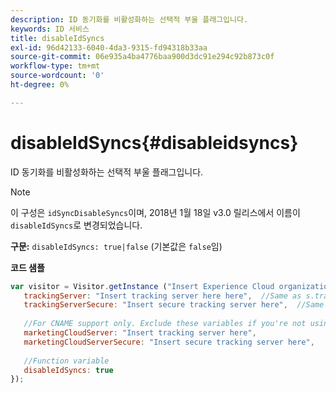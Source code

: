 ```yaml
---
description: ID 동기화를 비활성화하는 선택적 부울 플래그입니다.
keywords: ID 서비스
title: disableIdSyncs
exl-id: 96d42133-6040-4da3-9315-fd94318b33aa
source-git-commit: 06e935a4ba4776baa900d3dc91e294c92b873c0f
workflow-type: tm+mt
source-wordcount: '0'
ht-degree: 0%

---
```


# disableIdSyncs{#disableidsyncs}

ID 동기화를 비활성화하는 선택적 부울 플래그입니다.

>[!NOTE]
>
>이 구성은 `idSyncDisableSyncs`이며, 2018년 1월 18일 v3.0 릴리스에서 이름이 `disableIdSyncs`로 변경되었습니다.

**구문:** `disableIdSyncs: true|false` (기본값은 `false`임)

**코드 샘플**

```js
var visitor = Visitor.getInstance ("Insert Experience Cloud organization ID here",{ 
   trackingServer: "Insert tracking server here here",  //Same as s.trackingServer 
   trackingServerSecure: "Insert secure tracking server here",  //Same as s.trackingServerSecure 
 
   //For CNAME support only. Exclude these variables if you're not using CNAME 
   marketingCloudServer: "Insert tracking server here", 
   marketingCloudServerSecure: "Insert secure tracking server here", 
 
   //Function variable 
   disableIdSyncs: true 
});
```
